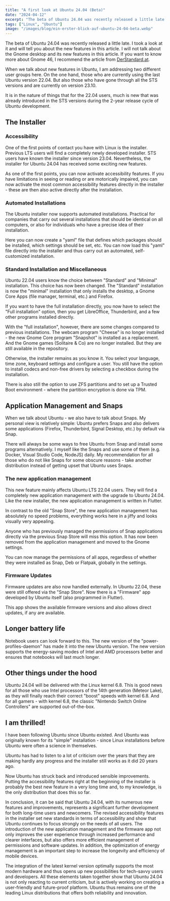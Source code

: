 ```yaml
---
title: "A first look at Ubuntu 24.04 (Beta)"
date: "2024-04-12"
excerpt: "The beta of Ubuntu 24.04 was recently released a little late. I took a look at it and will tell you about the new features in this article. I will not talk about the Gnome desktop and its new features in this article. If you want to know more about Gnome 46, I recommend the article from DerStandard.at. When we talk about new features in Ubuntu, I am addressing two different user groups here. On the one hand, those who are currently using the last Ubuntu version 22.04. But also those who have gone through all the STS versions and are currently on version 23.10."
tags: ["Linux", "Ubuntu"]
image: "/images/blog/ein-erster-blick-auf-ubuntu-24-04-beta.webp"
---
```


The beta of Ubuntu 24.04 was recently released a little late. I took a look at it and will tell you about the new features in this article. I will not talk about the Gnome desktop and its new features in this article. If you want to know more about Gnome 46, I recommend the article from [DerStandard.at](https://www.derstandard.at/story/3000000212323/gnome-46-ist-da-was-der-linux-desktop-alles-an-neuem-zu-bieten-hat).

When we talk about new features in Ubuntu, I am addressing two different user groups here. On the one hand, those who are currently using the last Ubuntu version 22.04. But also those who have gone through all the STS versions and are currently on version 23.10.

It is in the nature of things that for the 22.04 users, much is new that was already introduced in the STS versions during the 2-year release cycle of Ubuntu development.

## **The Installer**

### **Accessibility**

One of the first points of contact you have with Linux is the installer. Previous LTS users will find a completely newly developed installer. STS users have known the installer since version 23.04. Nevertheless, the installer for Ubuntu 24.04 has received some exciting new features.

As one of the first points, you can now activate accessibility features. If you have limitations in seeing or reading or are motorically impaired, you can now activate the most common accessibility features directly in the installer - these are then also active directly after the installation.

### **Automated Installations**

The Ubuntu installer now supports automated installations. Practical for companies that carry out several installations that should be identical on all computers, or also for individuals who have a precise idea of their installation.

Here you can now create a "yaml" file that defines which packages should be installed, which settings should be set, etc. You can now load this "yaml" file directly into the installer and thus carry out an automated, self-customized installation.

### **Standard Installation and Miscellaneous**

Ubuntu 22.04 users know the choice between "Standard" and "Minimal" installation. This choice has now been changed. The "Standard" installation is now the "minimal" installation that only installs the desktop, a Gnome Core Apps (file manager, terminal, etc.) and Firefox.

If you want to have the full installation directly, you now have to select the "Full installation" option, then you get LibreOffice, Thunderbird, and a few other programs installed directly.

With the "full installation", however, there are some changes compared to previous installations. The webcam program "Cheese" is no longer installed - the new Gnome Core program "Snapshot" is installed as a replacement. And the Gnome games (Solitaire & Co) are no longer installed. But they are still available in the repository.

Otherwise, the installer remains as you know it. You select your language, time zone, keyboard settings and configure a user. You still have the option to install codecs and non-free drivers by selecting a checkbox during the installation.

There is also still the option to use ZFS partitions and to set up a Trusted Boot environment - where the partition encryption is done via TPM.

## **Application Management and Snaps**

When we talk about Ubuntu - we also have to talk about Snaps. My personal view is relatively simple: Ubuntu prefers Snaps and also delivers some applications (Firefox, Thunderbird, Signal Desktop, etc.) by default via Snap.

There will always be some ways to free Ubuntu from Snap and install some programs alternatively. I myself like the Snaps and use some of them (e.g. Docker, Visual Studio Code, NodeJS) daily. My recommendation for all those who do not like Snaps for some obscure reasons - take another distribution instead of getting upset that Ubuntu uses Snaps.

### **The new application management**

This new feature mainly affects Ubuntu LTS 22.04 users. They will find a completely new application management with the upgrade to Ubuntu 24.04. Like the new installer, the new application management is written in Flutter.

In contrast to the old "Snap Store", the new application management has absolutely no speed problems, everything works here in a jiffy and looks visually very appealing.

Anyone who has previously managed the permissions of Snap applications directly via the previous Snap Store will miss this option. It has now been removed from the application management and moved to the Gnome settings.

You can now manage the permissions of all apps, regardless of whether they were installed as Snap, Deb or Flatpak, globally in the settings.

### **Firmware Updates**

Firmware updates are also now handled externally. In Ubuntu 22.04, these were still offered via the "Snap Store". Now there is a "Firmware" app developed by Ubuntu itself (also programmed in Flutter).

This app shows the available firmware versions and also allows direct updates, if any are available.

## **Longer battery life**

Notebook users can look forward to this. The new version of the "power-profiles-daemon" has made it into the new Ubuntu version. The new version supports the energy-saving modes of Intel and AMD processors better and ensures that notebooks will last much longer.

## **Other things under the hood**

Ubuntu 24.04 will be delivered with the Linux kernel 6.8. This is good news for all those who use Intel processors of the 14th generation (Meteor Lake), as they will finally reach their correct "boost" speeds with kernel 6.8. And for all gamers - with kernel 6.8, the classic "Nintendo Switch Online Controllers" are supported out-of-the-box.

## **I am thrilled!**

I have been following Ubuntu since Ubuntu existed. And Ubuntu was originally known for its "simple" installation - since Linux installations before Ubuntu were often a science in themselves.

Ubuntu has had to listen to a lot of criticism over the years that they are making hardly any progress and the installer still works as it did 20 years ago.

Now Ubuntu has struck back and introduced sensible improvements. Putting the accessibility features right at the beginning of the installer is probably the best new feature in a very long time and, to my knowledge, is the only distribution that does this so far.

In conclusion, it can be said that Ubuntu 24.04, with its numerous new features and improvements, represents a significant further development for both long-time users and newcomers. The revised accessibility features in the installer set new standards in terms of accessibility and show that Ubuntu continues to focus strongly on the needs of all users. The introduction of the new application management and the firmware app not only improves the user experience through increased performance and clearer interfaces, but also offers more efficient management of permissions and software updates. In addition, the optimization of energy management is an important step to increase the longevity and efficiency of mobile devices.

The integration of the latest kernel version optimally supports the most modern hardware and thus opens up new possibilities for tech-savvy users and developers. All these elements taken together show that Ubuntu 24.04 is not only reacting to current criticism, but is actively working on creating a user-friendly and future-proof platform. Ubuntu thus remains one of the leading Linux distributions that offers both reliability and innovation.

